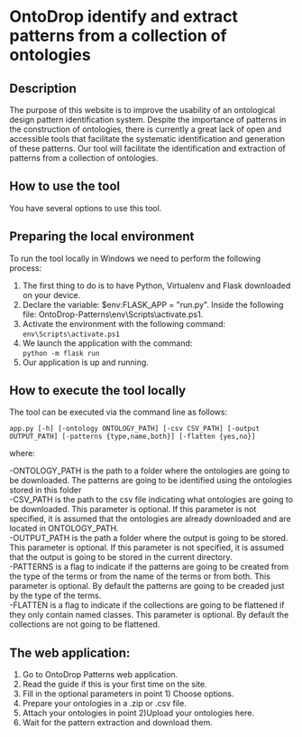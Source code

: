 # OntoDrop identify and extract patterns from a collection of ontologies
## Description
The purpose of this website is to improve the usability of an ontological design pattern identification system. Despite the importance of patterns in the construction of ontologies, there is currently a great lack of open and accessible tools that facilitate the systematic identification and generation of these patterns. Our tool will facilitate the identification and extraction of patterns from a collection of ontologies.

## How to use the tool
You have several options to use this tool.
   
## Preparing the local environment
To run the tool locally in Windows we need to perform the following process:<br>
   1. The first thing to do is to have Python, Virtualenv and Flask downloaded on your device.<br>
   2. Declare the variable: $env:FLASK_APP = "run.py". Inside the following file: OntoDrop-Patterns\env\Scripts\activate.ps1.<br>
   3. Activate the environment with the following command:<br>
      `env\Scripts\activate.ps1`<br>
   4. We launch the application with the command:<br>
      `python -m flask run`<br>
   5. Our application is up and running.<br>
   
## How to execute the tool locally
The tool can be executed via the command line as follows:<br>

`app.py [-h] [-ontology ONTOLOGY_PATH] [-csv CSV_PATH] [-output OUTPUT_PATH] [-patterns {type,name,both}] [-flatten {yes,no}]`

where:

-ONTOLOGY_PATH is the path to a folder where the ontologies are going to be downloaded. The patterns are going to be identified using the ontologies stored in this folder<br>
-CSV_PATH is the path to the csv file indicating what ontologies are going to be downloaded. This parameter is optional. If this parameter is not specified, it is assumed that the ontologies are already downloaded and are located in ONTOLOGY_PATH.<br>
-OUTPUT_PATH is the path a folder where the output is going to be stored. This parameter is optional. If this parameter is not specified, it is assumed that the output is going to be stored in the current directory.<br>
-PATTERNS is a flag to indicate if the patterns are going to be created from the type of the terms or from the name of the terms or from both. This parameter is optional. By default the patterns are going to be creaded just by the type of the terms.<br>
-FLATTEN is a flag to indicate if the collections are going to be flattened if they only contain named classes. This parameter is optional. By default the collections are not going to be flattened.<br>

## The web application:
   1. Go to OntoDrop Patterns web application.<br>
   2. Read the guide if this is your first time on the site.<br>
   3. Fill in the optional parameters in point 1) Choose options.<br>
   4. Prepare your ontologies in a .zip or .csv file.<br>
   5. Attach your ontologies in point 2)Upload your ontologies here.<br>
   6. Wait for the pattern extraction and download them.<br>
